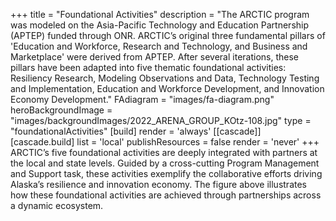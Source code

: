 +++
title = "Foundational Activities"
description = "The ARCTIC program was modeled on the Asia-Pacific Technology and Education Partnership (APTEP) funded through ONR. ARCTIC’s original three fundamental pillars of 'Education and Workforce, Research and Technology, and Business and Marketplace' were derived from APTEP. After several iterations, these pillars have been adapted into five thematic foundational activities: Resiliency Research, Modeling Observations and Data, Technology Testing and Implementation, Education and Workforce Development, and Innovation Economy Development."
FAdiagram = "images/fa-diagram.png"
heroBackgroundImage = "images/backgroundImages/2022_ARENA_GROUP_KOtz-108.jpg"
type = "foundationalActivities"
[build]
  render = 'always'
[[cascade]]
  [cascade.build]
    list = 'local'
    publishResources = false
    render = 'never'
+++
ARCTIC’s five foundational activities are deeply integrated with partners at the local and state levels. Guided by a cross-cutting Program Management and Support task, these activities exemplify the collaborative efforts driving Alaska’s resilience and innovation economy. The figure above illustrates how these foundational activities are achieved through partnerships across a dynamic ecosystem.
